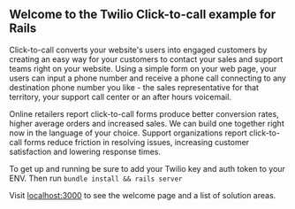 ## Welcome to the Twilio Click-to-call example for Rails

Click-to-call converts your website's users into engaged customers by creating an easy way for your customers to contact your sales and support teams right on your website.  Using a simple form on your web page, your users can input a phone number and receive a phone call connecting to any destination phone number you like - the sales representative for that territory, your support call center or an after hours voicemail.

Online retailers report click-to-call forms produce better conversion rates, higher average orders and increased sales.  We can build one together right now in the language of your choice.  Support organizations report click-to-call forms reduce friction in resolving issues, increasing customer satisfaction and lowering response times.

To get up and running be sure to add your Twilio key and auth token to your ENV. Then run `bundle install && rails server`

Visit [localhost:3000](http://localhost:3000) to see the welcome page and a list of solution areas.
